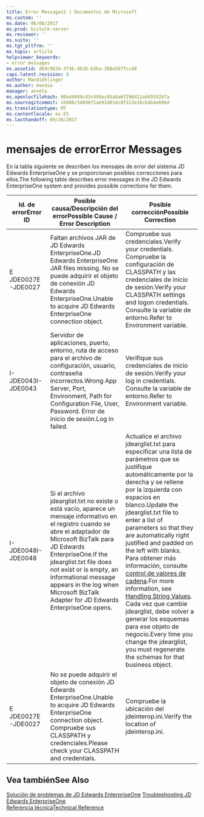```yaml
---
title: Error Messages1 | Documentos de Microsoft
ms.custom: ''
ms.date: 06/08/2017
ms.prod: biztalk-server
ms.reviewer: ''
ms.suite: ''
ms.tgt_pltfrm: ''
ms.topic: article
helpviewer_keywords:
- error messages
ms.assetid: db9c9634-3f4b-4b38-b3ba-388e587fccd8
caps.latest.revision: 6
author: MandiOhlinger
ms.author: mandia
manager: anneta
ms.openlocfilehash: 80a44049c43c499ac05a8a6f296d11add934267a
ms.sourcegitcommit: cb908c540d8f1a692d01dc8f313e16cb4b4e696d
ms.translationtype: MT
ms.contentlocale: es-ES
ms.lasthandoff: 09/20/2017
---
```

# <a name="error-messages"></a><span data-ttu-id="05008-102">mensajes de error</span><span class="sxs-lookup"><span data-stu-id="05008-102">Error Messages</span></span>
<span data-ttu-id="05008-103">En la tabla siguiente se describen los mensajes de error del sistema JD Edwards EnterpriseOne y se proporcionan posibles correcciones para ellos.</span><span class="sxs-lookup"><span data-stu-id="05008-103">The following table describes error messages in the JD Edwards EnterpriseOne system and provides possible corrections for them.</span></span>  
  
|<span data-ttu-id="05008-104">Id. de error</span><span class="sxs-lookup"><span data-stu-id="05008-104">Error ID</span></span>|<span data-ttu-id="05008-105">Posible causa/Descripción del error</span><span class="sxs-lookup"><span data-stu-id="05008-105">Possible Cause / Error Description</span></span>|<span data-ttu-id="05008-106">Posible corrección</span><span class="sxs-lookup"><span data-stu-id="05008-106">Possible Correction</span></span>|  
|--------------|-----------------------------------------|-------------------------|  
|<span data-ttu-id="05008-107">E JDE0027</span><span class="sxs-lookup"><span data-stu-id="05008-107">E-JDE0027</span></span>|<span data-ttu-id="05008-108">Faltan archivos JAR de JD Edwards EnterpriseOne.</span><span class="sxs-lookup"><span data-stu-id="05008-108">JD Edwards EnterpriseOne JAR files missing.</span></span> <span data-ttu-id="05008-109">No se puede adquirir el objeto de conexión JD Edwards EnterpriseOne.</span><span class="sxs-lookup"><span data-stu-id="05008-109">Unable to acquire JD Edwards EnterpriseOne connection object.</span></span>|<span data-ttu-id="05008-110">Compruebe sus credenciales.</span><span class="sxs-lookup"><span data-stu-id="05008-110">Verify your credentials.</span></span> <span data-ttu-id="05008-111">Compruebe la configuración de CLASSPATH y las credenciales de inicio de sesión.</span><span class="sxs-lookup"><span data-stu-id="05008-111">Verify your CLASSPATH settings and logon credentials.</span></span> <span data-ttu-id="05008-112">Consulte la variable de entorno.</span><span class="sxs-lookup"><span data-stu-id="05008-112">Refer to Environment variable.</span></span>|  
|<span data-ttu-id="05008-113">I-JDE0043</span><span class="sxs-lookup"><span data-stu-id="05008-113">I-JDE0043</span></span>|<span data-ttu-id="05008-114">Servidor de aplicaciones, puerto, entorno, ruta de acceso para el archivo de configuración, usuario, contraseña incorrectos.</span><span class="sxs-lookup"><span data-stu-id="05008-114">Wrong App Server, Port, Environment, Path for Configuration File, User, Password.</span></span> <span data-ttu-id="05008-115">Error de inicio de sesión.</span><span class="sxs-lookup"><span data-stu-id="05008-115">Log in failed.</span></span>|<span data-ttu-id="05008-116">Verifique sus credenciales de inicio de sesión.</span><span class="sxs-lookup"><span data-stu-id="05008-116">Verify your log in credentials.</span></span> <span data-ttu-id="05008-117">Consulte la variable de entorno.</span><span class="sxs-lookup"><span data-stu-id="05008-117">Refer to Environment variable.</span></span>|  
|<span data-ttu-id="05008-118">I-JDE0048</span><span class="sxs-lookup"><span data-stu-id="05008-118">I-JDE0048</span></span>|<span data-ttu-id="05008-119">Si el archivo jdearglist.txt no existe o está vacío, aparece un mensaje informativo en el registro cuando se abre el adaptador de Microsoft BizTalk para JD Edwards EnterpriseOne.</span><span class="sxs-lookup"><span data-stu-id="05008-119">If the jdearglist.txt file does not exist or is empty, an informational message appears in the log when Microsoft BizTalk Adapter for JD Edwards EnterpriseOne opens.</span></span>|<span data-ttu-id="05008-120">Actualice el archivo jdearglist.txt para especificar una lista de parámetros que se justifique automáticamente por la derecha y se rellene por la izquierda con espacios en blanco.</span><span class="sxs-lookup"><span data-stu-id="05008-120">Update the jdearglist.txt file to enter a list of parameters so that they are automatically right justified and padded on the left with blanks.</span></span> <span data-ttu-id="05008-121">Para obtener más información, consulte [control de valores de cadena](../core/handling-string-values2.md).</span><span class="sxs-lookup"><span data-stu-id="05008-121">For more information, see  [Handling String Values](../core/handling-string-values2.md).</span></span> <span data-ttu-id="05008-122">Cada vez que cambie jdearglist, debe volver a generar los esquemas para ese objeto de negocio.</span><span class="sxs-lookup"><span data-stu-id="05008-122">Every time you change the jdearglist, you must regenerate the schemas for that business object.</span></span>|  
|<span data-ttu-id="05008-123">E JDE0027</span><span class="sxs-lookup"><span data-stu-id="05008-123">E-JDE0027</span></span>|<span data-ttu-id="05008-124">No se puede adquirir el objeto de conexión JD Edwards EnterpriseOne.</span><span class="sxs-lookup"><span data-stu-id="05008-124">Unable to acquire JD Edwards EnterpriseOne connection object.</span></span> <span data-ttu-id="05008-125">Compruebe sus CLASSPATH y credenciales.</span><span class="sxs-lookup"><span data-stu-id="05008-125">Please check your CLASSPATH and credentials.</span></span>|<span data-ttu-id="05008-126">Compruebe la ubicación del jdeinterop.ini.</span><span class="sxs-lookup"><span data-stu-id="05008-126">Verify the location of jdeinterop.ini.</span></span>|  
  
## <a name="see-also"></a><span data-ttu-id="05008-127">Vea también</span><span class="sxs-lookup"><span data-stu-id="05008-127">See Also</span></span>  
 <span data-ttu-id="05008-128">[Solución de problemas de JD Edwards EnterpriseOne](../core/troubleshooting-jd-edwards-enterpriseone.md) </span><span class="sxs-lookup"><span data-stu-id="05008-128">[Troubleshooting JD Edwards EnterpriseOne](../core/troubleshooting-jd-edwards-enterpriseone.md) </span></span>  
 [<span data-ttu-id="05008-129">Referencia técnica</span><span class="sxs-lookup"><span data-stu-id="05008-129">Technical Reference</span></span>](../core/technical-reference6.md)